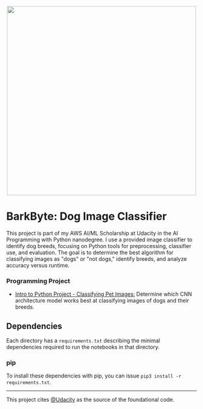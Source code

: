 <p align="center">
<img src= "https://i.ibb.co/1LdFnDR/JH-3.png" width = 500px>
</p>

# BarkByte: Dog Image Classifier

This project is part of my AWS AI/ML Scholarship at Udacity in the AI Programming with Python nanodegree. I use a provided image classifier to identify dog breeds, focusing on Python tools for preprocessing, classifier use, and evaluation. The goal is to determine the best algorithm for classifying images as "dogs" or "not dogs," identify breeds, and analyze accuracy versus runtime.

### Programming Project

- [Intro to Python Project - Classifying Pet Images:](https://github.com/udacity/AIPND-revision/tree/master/intropyproject-classify-pet-images "Classifying Pet Images Project") Determine which CNN architecture model works best at classifying images of dogs and their breeds.

## Dependencies

Each directory has a `requirements.txt` describing the minimal dependencies required to run the notebooks in that directory.

### pip

To install these dependencies with pip, you can issue `pip3 install -r requirements.txt`.

---

This project cites [@Udacity](https://github.com/udacity) as the source of the foundational code.
